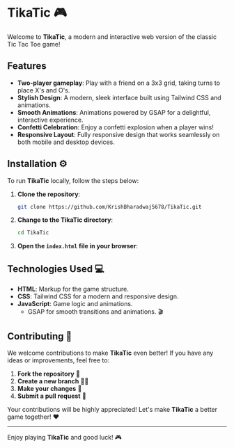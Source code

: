 # TikaTic 🎮

Welcome to **TikaTic**, a modern and interactive web version of the classic Tic Tac Toe game! 

## Features 

- **Two-player gameplay**: Play with a friend on a 3x3 grid, taking turns to place X's and O's. 
- **Stylish Design**: A modern, sleek interface built using Tailwind CSS and animations. 
- **Smooth Animations**: Animations powered by GSAP for a delightful, interactive experience. 
- **Confetti Celebration**: Enjoy a confetti explosion when a player wins!
- **Responsive Layout**: Fully responsive design that works seamlessly on both mobile and desktop devices.

## Installation ⚙️

To run **TikaTic** locally, follow the steps below:

1. **Clone the repository**:
   ```bash
   git clone https://github.com/KrishBharadwaj5678/TikaTic.git
   ```

2. **Change to the TikaTic directory**:
   ```bash
   cd TikaTic
   ```

3. **Open the `index.html` file in your browser**:

## Technologies Used 💻

- **HTML**: Markup for the game structure.
- **CSS**: Tailwind CSS for a modern and responsive design.
- **JavaScript**: Game logic and animations.
  - GSAP for smooth transitions and animations. 🎬

## Contributing 🤝

We welcome contributions to make **TikaTic** even better! If you have any ideas or improvements, feel free to:

1. **Fork the repository** 🔄
2. **Create a new branch** 🧑‍💻
3. **Make your changes** 🔧
4. **Submit a pull request** 📝

Your contributions will be highly appreciated! Let's make **TikaTic** a better game together! ❤️

---

Enjoy playing **TikaTic** and good luck! 🎮
```
